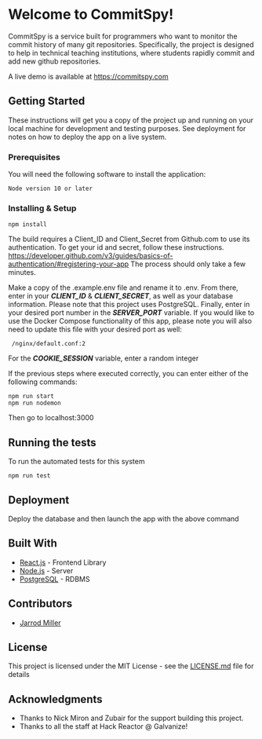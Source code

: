 # Welcome to CommitSpy! 

CommitSpy is a service built for programmers who want to monitor the commit history of many git repositories. Specifically, the project is designed to help in technical teaching institutions, where students rapidly commit and add new github repositories.

A live demo is available at https://commitspy.com

## Getting Started

These instructions will get you a copy of the project up and running on your local machine for development and testing purposes. See deployment for notes on how to deploy the app on a live system.

### Prerequisites

You will need the following software to install the application:

```
Node version 10 or later
```

### Installing & Setup


```
npm install
```
The build requires a Client_ID and Client_Secret from Github.com to use its authentication. To get your id and secret, follow these instructions.
https://developer.github.com/v3/guides/basics-of-authentication/#registering-your-app
The process should only take a few minutes.

Make a copy of the .example.env file and rename it to .env. From there, enter in your ***CLIENT_ID*** & ***CLIENT_SECRET***, as well as your database information. Please note that this project uses PostgreSQL. Finally, enter in your desired port number in the ***SERVER_PORT*** variable. If you would like to use the Docker Compose functionality of this app, please note you will also need to update this file with your desired port as well:

```
 /nginx/default.conf:2
```

For the ***COOKIE_SESSION*** variable, enter a random integer

If the previous steps where executed correctly, you can enter either of the following commands:

```
npm run start
npm run nodemon
```

Then go to localhost:3000


## Running the tests

To run the automated tests for this system

```
npm run test
```

## Deployment

Deploy the database and then launch the app with the above command

## Built With

* [React.js](https://reactjs.org/) - Frontend Library
* [Node.js](https://nodejs.org/en/) - Server
* [PostgreSQL](https://www.postgresql.org/) - RDBMS


## Contributors

* [Jarrod Miller](https://github.com/jarrmill) 


## License

This project is licensed under the MIT License - see the [LICENSE.md](LICENSE.md) file for details

## Acknowledgments

* Thanks to Nick Miron and Zubair for the support building this project.
* Thanks to all the staff at Hack Reactor @ Galvanize!